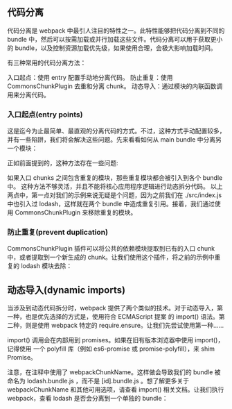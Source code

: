 ## 代码分离

代码分离是 webpack 中最引人注目的特性之一。此特性能够把代码分离到不同的 bundle 中，然后可以按需加载或并行加载这些文件。代码分离可以用于获取更小的 bundle，以及控制资源加载优先级，如果使用合理，会极大影响加载时间。

有三种常用的代码分离方法：

入口起点：使用 entry 配置手动地分离代码。
防止重复：使用 CommonsChunkPlugin 去重和分离 chunk。
动态导入：通过模块的内联函数调用来分离代码。

### 入口起点(entry points)

这是迄今为止最简单、最直观的分离代码的方式。不过，这种方式手动配置较多，并有一些陷阱，我们将会解决这些问题。先来看看如何从 main bundle 中分离另一个模块：

正如前面提到的，这种方法存在一些问题:

如果入口 chunks 之间包含重复的模块，那些重复模块都会被引入到各个 bundle 中。
这种方法不够灵活，并且不能将核心应用程序逻辑进行动态拆分代码。
以上两点中，第一点对我们的示例来说无疑是个问题，因为之前我们在 ./src/index.js 中也引入过 lodash，这样就在两个 bundle 中造成重复引用。接着，我们通过使用 CommonsChunkPlugin 来移除重复的模块。

### 防止重复(prevent duplication)

CommonsChunkPlugin 插件可以将公共的依赖模块提取到已有的入口 chunk 中，或者提取到一个新生成的 chunk。让我们使用这个插件，将之前的示例中重复的 lodash 模块去除：



## 动态导入(dynamic imports)

当涉及到动态代码拆分时，webpack 提供了两个类似的技术。对于动态导入，第一种，也是优先选择的方式是，使用符合 ECMAScript 提案 的 import() 语法。第二种，则是使用 webpack 特定的 require.ensure。让我们先尝试使用第一种……

import() 调用会在内部用到 promises。如果在旧有版本浏览器中使用 import()，记得使用 一个 polyfill 库（例如 es6-promise 或 promise-polyfill），来 shim Promise。


注意，在注释中使用了 webpackChunkName。这样做会导致我们的 bundle 被命名为 lodash.bundle.js ，而不是 [id].bundle.js 。想了解更多关于 webpackChunkName 和其他可用选项，请查看 import() 相关文档。让我们执行 webpack，查看 lodash 是否会分离到一个单独的 bundle：








